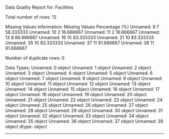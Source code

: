 Data Quality Report for: Facilities

Total number of rows: 12

Missing Values Information:
              Missing Values  Percentage (%)
Unnamed: 9                7       58.333333
Unnamed: 10               2       16.666667
Unnamed: 11               2       16.666667
Unnamed: 13               8       66.666667
Unnamed: 16              10       83.333333
Unnamed: 21              10       83.333333
Unnamed: 35              10       83.333333
Unnamed: 37              11       91.666667
Unnamed: 38              11       91.666667 

Number of duplicate rows: 0

Data Types:
 Unnamed: 0     object
Unnamed: 1     object
Unnamed: 2     object
Unnamed: 3     object
Unnamed: 4     object
Unnamed: 5     object
Unnamed: 6     object
Unnamed: 7     object
Unnamed: 8     object
Unnamed: 9     object
Unnamed: 10    object
Unnamed: 11    object
Unnamed: 12    object
Unnamed: 13    object
Unnamed: 14    object
Unnamed: 15    object
Unnamed: 16    object
Unnamed: 17    object
Unnamed: 18    object
Unnamed: 19    object
Unnamed: 20    object
Unnamed: 21    object
Unnamed: 22    object
Unnamed: 23    object
Unnamed: 24    object
Unnamed: 25    object
Unnamed: 26    object
Unnamed: 27    object
Unnamed: 28    object
Unnamed: 29    object
Unnamed: 30    object
Unnamed: 31    object
Unnamed: 32    object
Unnamed: 33    object
Unnamed: 34    object
Unnamed: 35    object
Unnamed: 36    object
Unnamed: 37    object
Unnamed: 38    object
dtype: object 

-------------------------------------------
